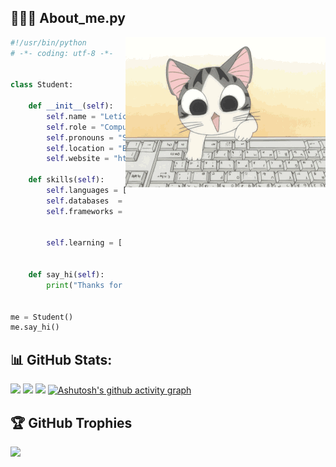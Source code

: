 ## 👩🏻‍💻 About_me.py

<img align="right" src="assets/cat_typing_on_a_computer.gif" alt="cat typing on a computer" width="320" /> 

```python
#!/usr/bin/python
# -*- coding: utf-8 -*-


class Student:

    def __init__(self):
        self.name = "Letícia Milan"
        self.role = "Computer Science Student"
        self.pronouns = "She/Her"
        self.location = "Brazil"
        self.website = "https://dev-folio-v.vercel.app"

    def skills(self):
        self.languages = ["Python", "R", "Java", "JavaScript", "TypeScript"]
        self.databases  = ["PostgreSQL", "MongoDB", "MySQL", "SQL Server"]
        self.frameworks = ["Pandas","Numpy", "Plotly", "Matplotlib", "Flask",  
                          "Django", "TensorFlow", "scikit-learn", "React.js", 
                          "Chart.js", "Next.js", "GraphQL", "Spring boot"]
        self.learning = [ "Data Science with Python, R and SQL",
                          "Machine Learning algorithms", "Artificial Intelligence"]

    def say_hi(self):
        print("Thanks for dropping by, hope you find interesting my profile :)")


me = Student()
me.say_hi()
```

## 📊 GitHub Stats:
![](https://github-readme-stats.vercel.app/api?username=LeticiaMilan&theme=dracula&hide_border=true&include_all_commits=true&count_private=true)
![](https://github-readme-streak-stats.herokuapp.com/?user=LeticiaMilan&theme=dracula&hide_border=true)
![](https://github-readme-stats.vercel.app/api/top-langs/?username=LeticiaMilan&theme=dracula&hide_border=true&include_all_commits=true&count_private=true&layout=compact)
[![Ashutosh's github activity graph](https://github-readme-activity-graph.vercel.app/graph?username=LeticiaMilan&theme=dracula)](https://github.com/ashutosh00710/github-readme-activity-graph)

## 🏆 GitHub Trophies
![](https://github-profile-trophy.vercel.app/?username=LeticiaMilan&theme=dracula&no-frame=true&no-bg=false&margin-w=4)
